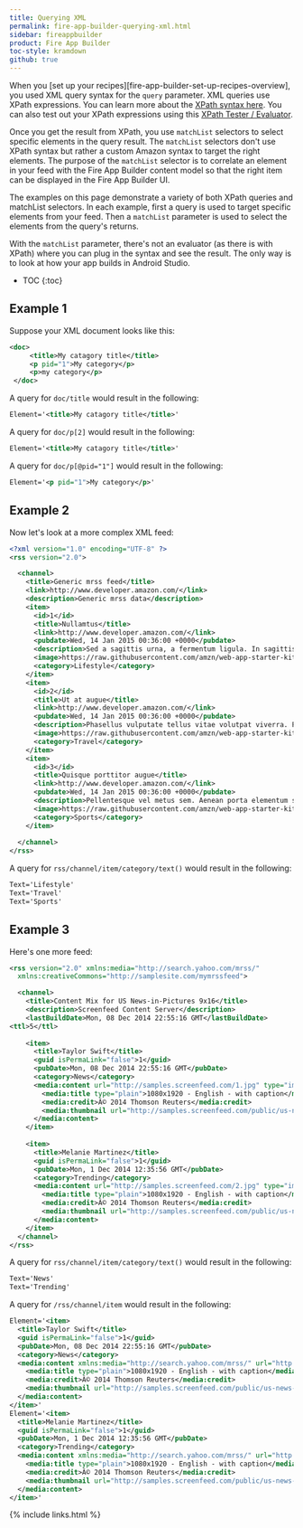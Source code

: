 ```yaml
---
title: Querying XML
permalink: fire-app-builder-querying-xml.html
sidebar: fireappbuilder
product: Fire App Builder
toc-style: kramdown
github: true
---
```


When you [set up your recipes][fire-app-builder-set-up-recipes-overview], you used XML query syntax for the `query` parameter. XML queries use XPath expressions. You can learn more about the [XPath syntax here](http://www.w3schools.com/xsl/xpath_syntax.asp). You can also test out your XPath expressions using this [XPath Tester / Evaluator](http://www.freeformatter.com/xpath-tester.html).

Once you get the result from XPath, you use `matchList` selectors to select specific elements in the query result. The `matchList` selectors don't use XPath syntax but rather a custom Amazon syntax to target the right elements. The purpose of the `matchList` selector is to correlate an element in your feed with the Fire App Builder content model so that the right item can be displayed in the Fire App Builder UI.

The examples on this page demonstrate a variety of both XPath queries and matchList selectors. In each example, first a query is used to target specific elements from your feed. Then a `matchList` parameter is used to select the elements from the query's returns.

With the `matchList` parameter, there's not an evaluator (as there is with XPath) where you can plug in the syntax and see the result. The only way is to look at how your app builds in Android Studio.

* TOC
{:toc}

## Example 1

Suppose your XML document looks like this:

```xml
<doc>
     <title>My catagory title</title>
     <p pid="1">My category</p>
     <p>my category</p>
 </doc>
```

A query for `doc/title` would result in the following:

```xml
Element='<title>My catagory title</title>'
```

A query for `doc/p[2]` would result in the following:

```xml
Element='<title>My catagory title</title>'
```

A query for `doc/p[@pid="1"]` would result in the following:

```xml
Element='<p pid="1">My category</p>'
```

## Example 2

Now let's look at a more complex XML feed:

```xml
<?xml version="1.0" encoding="UTF-8" ?>
<rss version="2.0">

  <channel>
    <title>Generic mrss feed</title>
    <link>http://www.developer.amazon.com/</link>
    <description>Generic mrss data</description>
    <item>
      <id>1</id>
      <title>Nullamtus</title>
      <link>http://www.developer.amazon.com/</link>
      <pubdate>Wed, 14 Jan 2015 00:36:00 +0000</pubdate>
      <description>Sed a sagittis urna, a fermentum ligula. In sagittis sagittis libero, ut tincidunt sapien egestas.</description>
      <image>https://raw.githubusercontent.com/amzn/web-app-starter-kit-for-fire-tv/master/src/common/assets/images/l1.jpg</image>
      <category>Lifestyle</category>
    </item>
    <item>
      <id>2</id>
      <title>Ut at augue</title>
      <link>http://www.developer.amazon.com/</link>
      <pubdate>Wed, 14 Jan 2015 00:36:00 +0000</pubdate>
      <description>Phasellus vulputate tellus vitae volutpat viverra. Praesent posuere rutrum erat nec suscipit. Fusce interdum porta porta. Integer vulputate malesuada dictum.</description>
      <image>https://raw.githubusercontent.com/amzn/web-app-starter-kit-for-fire-tv/master/src/common/assets/images/l2.jpg</image>
      <category>Travel</category>
    </item>
    <item>
      <id>3</id>
      <title>Quisque porttitor augue</title>
      <link>http://www.developer.amazon.com/</link>
      <pubdate>Wed, 14 Jan 2015 00:36:00 +0000</pubdate>
      <description>Pellentesque vel metus sem. Aenean porta elementum sagittis.</description>
      <image>https://raw.githubusercontent.com/amzn/web-app-starter-kit-for-fire-tv/master/src/common/assets/images/l3.jpg</image>
      <category>Sports</category>
    </item>
 
  </channel>
</rss>

```

A query for `rss/channel/item/category/text()` would result in the following:

```xml
Text='Lifestyle'
Text='Travel'
Text='Sports'
```

## Example 3

Here's one more feed:

```xml
<rss version="2.0" xmlns:media="http://search.yahoo.com/mrss/"
  xmlns:creativeCommons="http://samplesite.com/mymrssfeed">

  <channel>
    <title>Content Mix for US News-in-Pictures 9x16</title>
    <description>Screenfeed Content Server</description>
    <lastBuildDate>Mon, 08 Dec 2014 22:55:16 GMT</lastBuildDate>
<ttl>5</ttl>
 
    <item>
      <title>Taylor Swift</title>
      <guid isPermaLink="false">1</guid>
      <pubDate>Mon, 08 Dec 2014 22:55:16 GMT</pubDate>
      <category>News</category>
      <media:content url="http://samples.screenfeed.com/1.jpg" type="image/jpeg">
        <media:title type="plain">1080x1920 - English - with caption</media:title>
        <media:credit>Â© 2014 Thomson Reuters</media:credit>
        <media:thumbnail url="http://samples.screenfeed.com/public/us-news-in-pictures/1080x1920/h9xnRIN9CUGiTWNQBBrjOw-1080x1920h-1.jpg" />
      </media:content>
    </item>
    
    <item>
      <title>Melanie Martinez</title>
      <guid isPermaLink="false">1</guid>
      <pubDate>Mon, 1 Dec 2014 12:35:56 GMT</pubDate>
      <category>Trending</category>
      <media:content url="http://samples.screenfeed.com/2.jpg" type="image/jpeg">
        <media:title type="plain">1080x1920 - English - with caption</media:title>
        <media:credit>Â© 2014 Thomson Reuters</media:credit>
        <media:thumbnail url="http://samples.screenfeed.com/public/us-news-in-pictures/1080x1920/h9x4985398UGiTWNQBBrjOw-1080x1920h-2.jpg" />
      </media:content>
    </item>
  </channel>
</rss>
```
 
A query for `rss/channel/item/category/text()` would result in the following:

```xml
Text='News'
Text='Trending'
```

A query for `/rss/channel/item` would result in the following:


```xml
Element='<item>
  <title>Taylor Swift</title>
  <guid isPermaLink="false">1</guid>
  <pubDate>Mon, 08 Dec 2014 22:55:16 GMT</pubDate>
  <category>News</category>
  <media:content xmlns:media="http://search.yahoo.com/mrss/" url="http://samples.screenfeed.com/1.jpg" type="image/jpeg">
    <media:title type="plain">1080x1920 - English - with caption</media:title>
    <media:credit>Â© 2014 Thomson Reuters</media:credit>
    <media:thumbnail url="http://samples.screenfeed.com/public/us-news-in-pictures/1080x1920/h9xnRIN9CUGiTWNQBBrjOw-1080x1920h-1.jpg" />
  </media:content>
</item>'
Element='<item>
  <title>Melanie Martinez</title>
  <guid isPermaLink="false">1</guid>
  <pubDate>Mon, 1 Dec 2014 12:35:56 GMT</pubDate>
  <category>Trending</category>
  <media:content xmlns:media="http://search.yahoo.com/mrss/" url="http://samples.screenfeed.com/2.jpg" type="image/jpeg">
    <media:title type="plain">1080x1920 - English - with caption</media:title>
    <media:credit>Â© 2014 Thomson Reuters</media:credit>
    <media:thumbnail url="http://samples.screenfeed.com/public/us-news-in-pictures/1080x1920/h9x4985398UGiTWNQBBrjOw-1080x1920h-2.jpg" />
  </media:content>
</item>'
```
 
{% include links.html %}